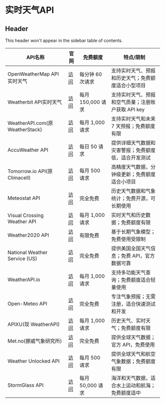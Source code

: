 # 实时天气API

## Header <!-- {docsify-ignore} -->

This header won't appear in the sidebar table of contents.

| API名称            | 官网                                                           | 免费额度          | 特点/限制                                  |
| ------------------------------ | ------------------------------------------------------------ | ------------- | -------------------------------------- |
| OpenWeatherMap API实时天气         | [访问](https://openweathermap.org/api)                         | 每分钟 60 次请求    | 支持实时天气、预报和历史天气；免费额度适合小型项目              |
| Weatherbit API实时天气             | [访问](https://www.weatherbit.io/api)                          | 每月 150,000 请求 | 支持实时天气、预报和空气质量；注册账户获取 API key          |
| WeatherAPI.com(原 WeatherStack) | [访问](https://www.weatherapi.com/)                            | 每月 1,000 请求   | 支持实时天气和未来 7 天预报；免费额度有限                 |
| AccuWeather API                | [访问](https://developer.accuweather.com/)                     | 每日 50 请求      | 提供详细天气数据和灾害警报；免费额度低，适合开发测试             |
| Tomorrow.io API(原 Climacell)   | [访问](https://www.tomorrow.io/weather-api/)                   | 每月 500 请求     | 高精度天气数据，分钟级更新；免费额度适合小项目                |
| Meteostat API                  | [访问](https://meteostat.net/en/api/)                          | 完全免费          | 历史天气数据和气象统计；免费开源，可长期使用                 |
| Visual Crossing Weather API    | [访问](https://www.visualcrossing.com/weather-api)             | 每月 1,000 请求   | 实时天气和历史数据；免费额度有限                       |
| Weather2020 API                | [访问](https://weather2020.com/)                               | 有限免费          | 基于长期气象模型；免费使用受限制                       |
| National Weather Service (US)  | [访问](https://www.weather.gov/documentation/services-web-api) | 完全免费          | 提供美国全国天气信息；免费 API，官方数据可靠               |
| WeatherAPI.io                  | [访问](https://www.weatherapi.io/)                             | 每月 1,000 请求   | 支持多功能天气查询；免费额度适合轻量使用                   |
| Open-Meteo API                 | [访问](https://open-meteo.com/)                                | 完全免费          | 专注气象预报；无需注册，适合快速测试和开发                  |
| APIXU(现 WeatherAPI)            | [访问](https://www.weatherapi.com/)                            | 每月 1,000 请求   | 历史天气、实时天气；免费额度有限                       |
| Met.no(挪威气象研究所)                | [访问](https://api.met.no/)                                    | 完全免费          | 提供全球天气数据；官方 API，免费使用                   |
| Weather Unlocked API           | [访问](https://developer.weatherunlocked.com/)                 | 每月 500 请求     | 提供全球天气和航空气象数据；免费额度有限                   |
| StormGlass API                 | [访问](https://stormglass.io/)                                 | 每月 50,000 请求  | 海洋和天气数据，适合水上运动和航海；免费额度适中 |
